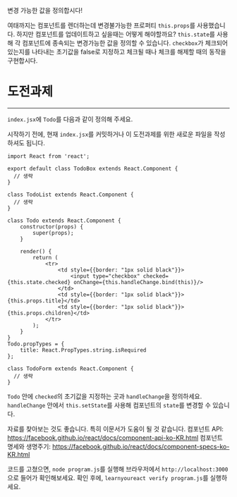변경 가능한 값을 정의합시다!

여태까지는 컴포넌트를 렌더하는데 변경불가능한 프로퍼티 `this.props`를 사용했습니다.
하지만 컴포넌트를 업데이트하고 싶을때는 어떻게 해야할까요?
`this.state`를 사용해 각 컴포넌트에 종속되는 변경가능한 값을 정의할 수 있습니다.
`checkbox`가 체크되어 있는지를 나타내는 초기값을 false로 지정하고 체크될 때나 체크를 해제할 때의 동작을 구현합시다.

# 도전과제
---

`index.jsx`에 `Todo`를 다음과 같이 정의해 주세요.

시작하기 전에, 현재 `index.jsx`를 커밋하거나 이 도전과제를 위한 새로운 파일을
작성하셔도 됩니다.


```
import React from 'react';

export default class TodoBox extends React.Component {
  // 생략
}

class TodoList extends React.Component {
  // 생략
}

class Todo extends React.Component {
    constructor(props) {
        super(props);
    }

    render() {
        return (
            <tr>
                <td style={{border: "1px solid black"}}>
                    <input type="checkbox" checked={this.state.checked} onChange={this.handleChange.bind(this)}/>
                </td>
                <td style={{border: "1px solid black"}}>{this.props.title}</td>
                <td style={{border: "1px solid black"}}>{this.props.children}</td>
            </tr>
        );
    }
}
Todo.propTypes = {
    title: React.PropTypes.string.isRequired
};

class TodoForm extends React.Component {
  // 생략
}
```

`Todo` 안에 `checked`의 초기값을 지정하는 곳과 `handleChange`을 정의하세요.
`handleChange` 안에서 `this.setState`를 사용해 컴포넌트의 `state`를 변경할 수 있습니다.

자료를 찾아보는 것도 좋습니다. 특히 이문서가 도움이 될 것 같습니다.
컴포넌트 API: https://facebook.github.io/react/docs/component-api-ko-KR.html
컴포넌트 명세와 생명주기: https://facebook.github.io/react/docs/component-specs-ko-KR.html

코드를 고쳤으면, `node program.js`를 실행해 브라우저에서 `http://localhost:3000`으로 들어가 확인해보세요.
확인 후에, `learnyoureact verify program.js`를 실행하세요.
